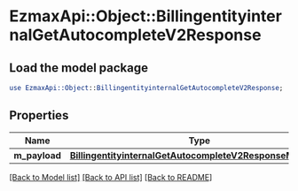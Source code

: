 # EzmaxApi::Object::BillingentityinternalGetAutocompleteV2Response

## Load the model package
```perl
use EzmaxApi::Object::BillingentityinternalGetAutocompleteV2Response;
```

## Properties
Name | Type | Description | Notes
------------ | ------------- | ------------- | -------------
**m_payload** | [**BillingentityinternalGetAutocompleteV2ResponseMPayload**](BillingentityinternalGetAutocompleteV2ResponseMPayload.md) |  | 

[[Back to Model list]](../README.md#documentation-for-models) [[Back to API list]](../README.md#documentation-for-api-endpoints) [[Back to README]](../README.md)



